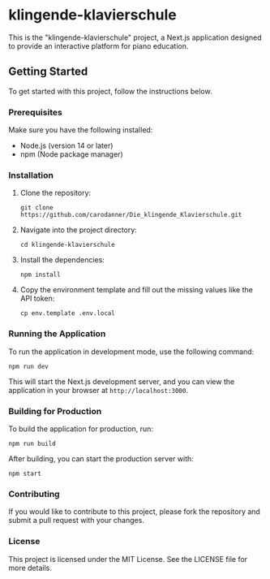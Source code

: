 # klingende-klavierschule

This is the "klingende-klavierschule" project, a Next.js application designed to provide an interactive platform for piano education.

## Getting Started

To get started with this project, follow the instructions below.

### Prerequisites

Make sure you have the following installed:

- Node.js (version 14 or later)
- npm (Node package manager)

### Installation

1. Clone the repository:

   ```
   git clone https://github.com/carodanner/Die_klingende_Klavierschule.git
   ```

2. Navigate into the project directory:

   ```
   cd klingende-klavierschule
   ```

3. Install the dependencies:

   ```
   npm install
   ```

4. Copy the environment template and fill out the missing values like the API token:

   ```
   cp env.template .env.local
   ```

### Running the Application

To run the application in development mode, use the following command:

```
npm run dev
```

This will start the Next.js development server, and you can view the application in your browser at `http://localhost:3000`.

### Building for Production

To build the application for production, run:

```
npm run build
```

After building, you can start the production server with:

```
npm start
```

### Contributing

If you would like to contribute to this project, please fork the repository and submit a pull request with your changes.

### License

This project is licensed under the MIT License. See the LICENSE file for more details.
